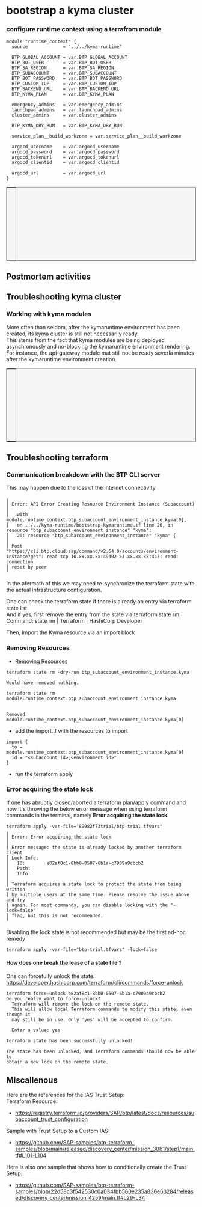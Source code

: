 bootstrap a kyma cluster
==============

### configure runtime context using a terrafrom module

```
module "runtime_context" {
  source             = "../../kyma-runtime"

  BTP_GLOBAL_ACCOUNT = var.BTP_GLOBAL_ACCOUNT
  BTP_BOT_USER       = var.BTP_BOT_USER
  BTP_SA_REGION      = var.BTP_SA_REGION
  BTP_SUBACCOUNT     = var.BTP_SUBACCOUNT
  BTP_BOT_PASSWORD   = var.BTP_BOT_PASSWORD
  BTP_CUSTOM_IDP     = var.BTP_CUSTOM_IDP
  BTP_BACKEND_URL    = var.BTP_BACKEND_URL
  BTP_KYMA_PLAN      = var.BTP_KYMA_PLAN
   
  emergency_admins   = var.emergency_admins
  launchpad_admins   = var.launchpad_admins
  cluster_admins     = var.cluster_admins

  BTP_KYMA_DRY_RUN   = var.BTP_KYMA_DRY_RUN

  service_plan__build_workzone = var.service_plan__build_workzone

  argocd_username    = var.argocd_username
  argocd_password    = var.argocd_password
  argocd_tokenurl    = var.argocd_tokenurl
  argocd_clientid    = var.argocd_clientid

  argocd_url         = var.argocd_url
}
```


<table style="width: 100%; border-collapse: collapse; background-color: #f5f5f5;" border="1">
<tbody>
<tr style="height: 193px;">
<td style="width: 71.6%; height: 193px;">
<div>
<h1><a href=""><img class="aligncenter" src="https://github.com/user-attachments/assets/742bc0db-512a-4b81-83c2-7dc9b1833f66" alt="" /></a></h1>
</div>
</td>
</tr>
</tbody>
</table>


## Postmortem activities

## Troubleshooting kyma cluster

### Working with kyma modules

More often than seldom, after the kymaruntime environment has been created, its kyma cluster is still not necessarily ready.  
This stems from the fact that kyma modules are being deployed asynchronously and no-blocking the kymaruntime environment rendering.  
For instance, the api-gateway module mat still not be ready severla minutes after the kymaruntime environment creation.  

<table style="width: 100%; border-collapse: collapse; background-color: #f5f5f5;" border="1">
<tbody>
<tr style="height: 193px;">
<td style="width: 71.6%; height: 193px;">
<div>
<h1><a href="https://gist.github.com/ptesny/2a6fce8d06a027f9e3b86967aeddf984#file-working-with-kyma-modules-md"><img class="aligncenter" src="https://github.com/user-attachments/assets/348e69bf-faf6-413d-9a6d-7c463e738170" alt="" /></a></h1>
</div>
</td>
</tr>
</tbody>
</table>



## Troubleshooting terraform

### Communication breakdown with the BTP CLI server

This may happen due to the loss of the internet connectivity 

```
╷
│ Error: API Error Creating Resource Environment Instance (Subaccount)
│ 
│   with module.runtime_context.btp_subaccount_environment_instance.kyma[0],
│   on ../../kyma-runtime/bootstrap-kymaruntime.tf line 20, in resource "btp_subaccount_environment_instance" "kyma":
│   20: resource "btp_subaccount_environment_instance" "kyma" {
│ 
│ Post "https://cli.btp.cloud.sap/command/v2.64.0/accounts/environment-instance?get": read tcp 10.xx.xx.xx:49302->3.xx.xx.xx:443: read: connection
│ reset by peer
╵
```
In the afermath of this we may need re-synchronize the terraform state with the actual infrastructure configuration.  

One can check the terraform state if there is already an entry via terraform state list.  
And if yes, first remove the entry from the state via terraform state rm: Command: state rm | Terraform | HashiCorp Developer
 
Then, import the Kyma resource via an import block

### Removing Resources 

  * [Removing Resources](https://developer.hashicorp.com/terraform/language/resources/syntax#removing-resources)  

```
terraform state rm -dry-run btp_subaccount_environment_instance.kyma

Would have removed nothing.

```

```
terraform state rm module.runtime_context.btp_subaccount_environment_instance.kyma


Removed module.runtime_context.btp_subaccount_environment_instance.kyma[0]
```

  * add the import.tf with the resources to import
```
import {
  to = module.runtime_context.btp_subaccount_environment_instance.kyma[0]
  id = "<subaccount id>,<environment id>"
}
```
  * run the terraform apply

### Error acquiring the state lock  

If one has abruptly closed/aborted a terraform plan/apply command and now it's throwing the below error message when using terraform commands in the terminal, namely **Error acquiring the state lock**.  


```
terraform apply -var-file="89982f73trial/btp-trial.tfvars"
╷
│ Error: Error acquiring the state lock
│ 
│ Error message: the state is already locked by another terraform client
│ Lock Info:
│   ID:        e82af8c1-8bb0-0507-6b1a-c7909a9cbcb2
│   Path:      
│   Info:      
│ 
│ Terraform acquires a state lock to protect the state from being written
│ by multiple users at the same time. Please resolve the issue above and try
│ again. For most commands, you can disable locking with the "-lock=false"
│ flag, but this is not recommended.
╵
```

Disabling the lock state is not recommended but may be the first ad-hoc remedy

```
terraform apply -var-file="btp-trial.tfvars" -lock=false
```

#### How does one break the lease of a state file ?

One can forcefully unlock the state: https://developer.hashicorp.com/terraform/cli/commands/force-unlock

```
terraform force-unlock e82af8c1-8bb0-0507-6b1a-c7909a9cbcb2
Do you really want to force-unlock?
  Terraform will remove the lock on the remote state.
  This will allow local Terraform commands to modify this state, even though it
  may still be in use. Only 'yes' will be accepted to confirm.

  Enter a value: yes

Terraform state has been successfully unlocked!

The state has been unlocked, and Terraform commands should now be able to
obtain a new lock on the remote state.

```

## Miscallenous

Here are the references for the IAS Trust Setup:  
Terraform Resource: 
  * https://registry.terraform.io/providers/SAP/btp/latest/docs/resources/subaccount_trust_configuration  


Sample with Trust Setup to a Custom IAS:  
  * https://github.com/SAP-samples/btp-terraform-samples/blob/main/released/discovery_center/mission_3061/step1/main.tf#L101-L104  

Here is also one sample that shows how to conditionally create the Trust Setup:  
  * https://github.com/SAP-samples/btp-terraform-samples/blob/22d58c3f542530c0a034fbb560e235a836e63284/released/discovery_center/mission_4259/main.tf#L29-L34  

